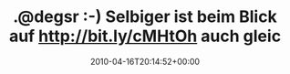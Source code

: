 ---
retweeted: false
source: <a href="http://twitter.com" rel="nofollow">Twitter Web Client</a>
entities:
  hashtags:
  - text: dbmoshpit
    indices:
    - '83'
    - '93'
  symbols: []
  user_mentions:
  - name: Degs Roberts
    screen_name: DegsR
    indices:
    - '1'
    - '7'
    id_str: '2653516563'
    id: '2653516563'
  urls: []
display_text_range:
- '0'
- '93'
favorite_count: '0'
id_str: '12302323127'
truncated: false
retweet_count: '0'
id: '12302323127'
created_at: Fri Apr 16 20:14:52 +0000 2010
favorited: false
full_text: ".@degsr :-) Selbiger ist beim Blick auf http://bit.ly/cMHtOh auch gleich
  erreicht… #dbmoshpit"
lang: de
tags:
- dbmoshpit
- pesos/twitter
date: '2010-04-16T20:14:52+00:00'
src: https://twitter.com/bascht/status/12302323127
original_url: https://twitter.com/bascht/status/12302323127
type: twitter_tweet
text: ".@degsr :-) Selbiger ist beim Blick auf http://bit.ly/cMHtOh auch gleich erreicht… #dbmoshpit"
title: ".@degsr :-) Selbiger ist beim Blick auf http://bit.ly/cMHtOh auch gleic"

---